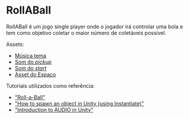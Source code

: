 # RollABall

RollABall é um jogo single player onde o jogador irá controlar uma bola e tem como objetivo coletar o maior número de coletáveis possível.

Assets:
- [Música tema](https://freesound.org/people/sonically_sound/sounds/624874/)
- [Som do *pickup*](https://freesound.org/people/ProjectsU012/sounds/341695/)
- [Som do *start*](https://freesound.org/people/JustInvoke/sounds/446142/)
- [Asset do Espaço](https://assetstore.unity.com/packages/2d/textures-materials/sky/spaceskies-free-80503)

Tutoriais utilizados como referência:
- ["Roll-a-Ball"](https://learn.unity.com/project/roll-a-ball)
- ["How to spawn an object in Unity (using Instantiate)"](https://gamedevbeginner.com/how-to-spawn-an-object-in-unity-using-instantiate/)
- ["Introduction to AUDIO in Unity"](https://www.youtube.com/watch?v=6OT43pvUyfY)